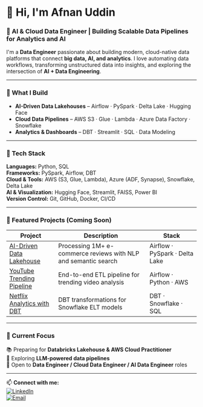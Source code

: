 # 👋 Hi, I'm Afnan Uddin  
### 🚀 AI & Cloud Data Engineer | Building Scalable Data Pipelines for Analytics and AI  

I'm a **Data Engineer** passionate about building modern, cloud-native data platforms that connect **big data, AI, and analytics**. I love automating data workflows, transforming unstructured data into insights, and exploring the intersection of **AI + Data Engineering**.

---

### 🧱 What I Build
- **AI-Driven Data Lakehouses** – Airflow · PySpark · Delta Lake · Hugging Face  
- **Cloud Data Pipelines** – AWS S3 · Glue · Lambda · Azure Data Factory · Snowflake  
- **Analytics & Dashboards** – DBT · Streamlit · SQL · Data Modeling  

---

### 🧰 Tech Stack
**Languages:** Python, SQL  
**Frameworks:** PySpark, Airflow, DBT  
**Cloud & Tools:** AWS (S3, Glue, Lambda), Azure (ADF, Synapse), Snowflake, Delta Lake  
**AI & Visualization:** Hugging Face, Streamlit, FAISS, Power BI  
**Version Control:** Git, GitHub, Docker, CI/CD  

---

### 🌟 Featured Projects (Coming Soon)
| Project | Description | Stack |
|----------|--------------|-------|
| [AI-Driven Data Lakehouse](#) | Processing 1M+ e-commerce reviews with NLP and semantic search | Airflow · PySpark · Delta Lake |
| [YouTube Trending Pipeline](#) | End-to-end ETL pipeline for trending video analysis | Airflow · Python · AWS |
| [Netflix Analytics with DBT](#) | DBT transformations for Snowflake ELT models | DBT · Snowflake · SQL |

---

### 🧩 Current Focus
📚 Preparing for **Databricks Lakehouse & AWS Cloud Practitioner**  
🧠 Exploring **LLM-powered data pipelines**  
💼 Open to **Data Engineer / Cloud Data Engineer / AI Data Engineer** roles  

---

📫 **Connect with me:**  
[![LinkedIn](https://img.shields.io/badge/LinkedIn-Afnan%20Uddin-blue?style=flat-square&logo=linkedin)](https://www.linkedin.com/in/afnan-uddin-dataengineer/)  
[![Email](https://img.shields.io/badge/Email-Contact%20Me-red?style=flat-square&logo=gmail)](mailto:afnanuddin.md@gmail.com)
